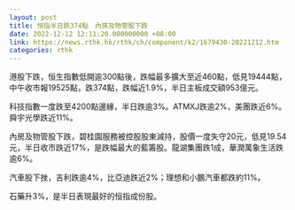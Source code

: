 ```yaml
---
layout: post
title: 恒指半日跌374點　內房及物管股下跌
date: 2022-12-12 12:11:20.000000000 +08:00
link: https://news.rthk.hk/rthk/ch/component/k2/1679430-20221212.htm
categories: rthk
---
```


港股下跌，恒生指數低開逾300點後，跌幅最多擴大至近460點，低見19444點，中午收市報19525點，跌374點，跌幅近1.9%，半日主板成交額953億元。

科技指數一度跌至4200點邊緣，半日跌逾3%。ATMXJ跌逾2%，美團跌近6%。舜宇光學跌近11%。

內房及物管股下跌，碧桂園服務被控股股東減持，股價一度失守20元，低見19.54元，半日收市跌近17%，是跌幅最大的藍籌股。龍湖集團跌1成，華潤萬象生活跌逾6%。

汽車股下挫，吉利跌逾4%，比亞迪跌近2%；理想和小鵬汽車都跌約11%。

石藥升3%，是半日表現最好的恒指成份股。
